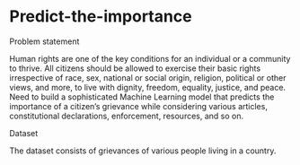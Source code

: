 # Predict-the-importance

Problem statement

Human rights are one of the key conditions for an individual or a community to thrive. All citizens should be allowed to exercise their basic rights irrespective of race, sex, national or social origin, religion, political or other views, and more, to live with dignity, freedom, equality, justice, and peace.  
Need to build a sophisticated Machine Learning model that predicts the importance of a citizen’s grievance while considering various articles, constitutional declarations, enforcement, resources, and so on.

Dataset

The dataset consists of grievances of various people living in a country.
